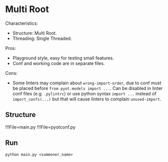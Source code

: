 # Multi Root

Characteristics:
- Structure: Multi Root.
- Threading: Single Threaded.

Pros:
- Playground style, easy for testing small features.
- Conf and working code are in separate files.

Cons:
- Some linters may complain about `wrong-import-order`, due to conf must be placed before `from pyot.models import ...`. Can be disabled in linter conf files (e.g. `.pylintrc`) or use python syntax `import ...` instead of `import_confs(...)` but that will cause linters to complain `unused-import`.

## Structure

!!!File=main.py
!!!File=pyotconf.py

## Run

```
python main.py <summoner_name>
```
